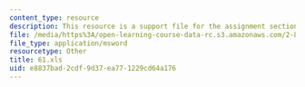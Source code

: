 ```yaml
---
content_type: resource
description: This resource is a support file for the assignment section.
file: /media/https%3A/open-learning-course-data-rc.s3.amazonaws.com/2-830j-control-of-manufacturing-processes-sma-6303-spring-2008/e8837bad2cdf9d37ea771229cd64a176_61.xls
file_type: application/msword
resourcetype: Other
title: 61.xls
uid: e8837bad-2cdf-9d37-ea77-1229cd64a176
---
```


